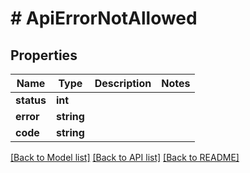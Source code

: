 # # ApiErrorNotAllowed

## Properties

Name | Type | Description | Notes
------------ | ------------- | ------------- | -------------
**status** | **int** |  |
**error** | **string** |  |
**code** | **string** |  |

[[Back to Model list]](../../README.md#models) [[Back to API list]](../../README.md#endpoints) [[Back to README]](../../README.md)
